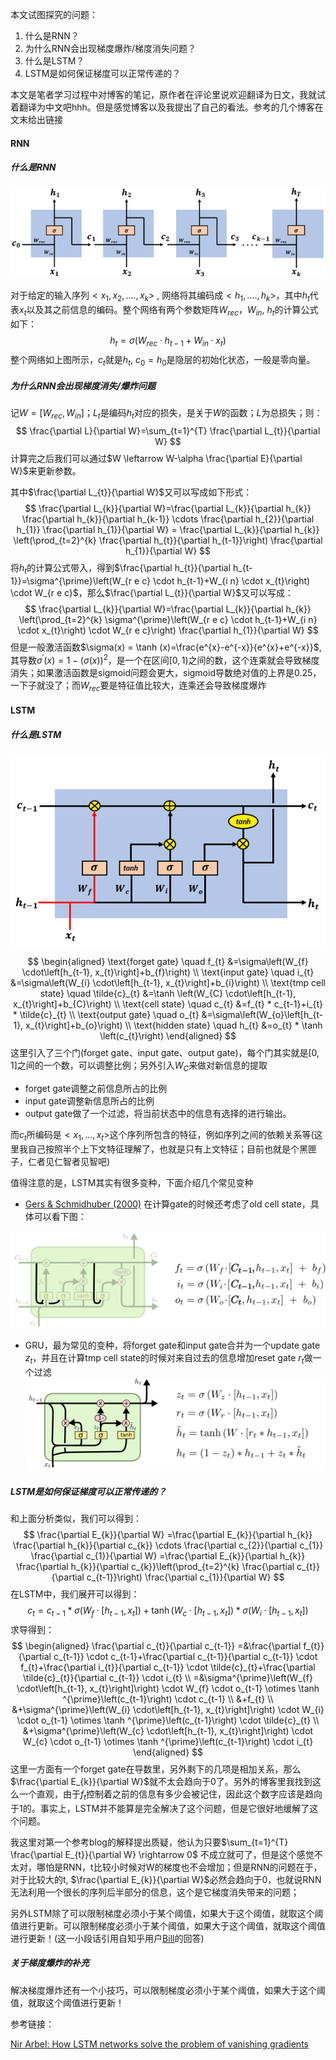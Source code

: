 本文试图探究的问题：

1. 什么是RNN？
2. 为什么RNN会出现梯度爆炸/梯度消失问题？
3. 什么是LSTM？
4. LSTM是如何保证梯度可以正常传递的？



本文是笔者学习过程中对博客的笔记，原作者在评论里说欢迎翻译为日文，我就试着翻译为中文吧hhh。但是感觉博客以及我提出了自己的看法。参考的几个博客在文末给出链接

#### RNN

##### 什么是RNN

![img](LSTM是如何解决梯度消失问题的/RNN.png)

对于给定的输入序列$<x_1, x_2, ...., x_k>$ , 网络将其编码成$<h_1, ...., h_k>$，其中$h_t$代表$x_t$以及其之前信息的编码。整个网络有两个参数矩阵$W_{rec}， W_{in}$, $h_t$的计算公式如下：
$$
h_{t}=\sigma\left(W_{r e c} \cdot h_{t-1}+W_{i n} \cdot x_{t}\right)
$$
整个网络如上图所示，$c_t$就是$h_t$, $c_0=h_0$是隐层的初始化状态，一般是零向量。

##### 为什么RNN会出现梯度消失/爆炸问题

记$W = [W_{rec}, W_{in}]$；$L_t$是编码$h_t$对应的损失，是关于$W$的函数；$L$为总损失；则：
$$
\frac{\partial L}{\partial W}=\sum_{t=1}^{T} \frac{\partial L_{t}}{\partial W}
$$
计算完之后我们可以通过$W \leftarrow W-\alpha \frac{\partial E}{\partial W}$来更新参数。

其中$\frac{\partial L_{t}}{\partial W}$又可以写成如下形式：
$$
\frac{\partial L_{k}}{\partial W}=\frac{\partial L_{k}}{\partial h_{k}} \frac{\partial h_{k}}{\partial h_{k-1}} \cdots \frac{\partial h_{2}}{\partial h_{1}} \frac{\partial h_{1}}{\partial W} = \frac{\partial L_{k}}{\partial h_{k}} \left(\prod_{t=2}^{k} \frac{\partial h_{t}}{\partial h_{t-1}}\right) \frac{\partial h_{1}}{\partial W}
$$
将$h_t$的计算公式带入，得到$\frac{\partial h_{t}}{\partial h_{t-1}}=\sigma^{\prime}\left(W_{r e c} \cdot h_{t-1}+W_{i n} \cdot x_{t}\right) \cdot W_{r e c}$，那么$\frac{\partial L_{t}}{\partial W}$又可以写成：
$$
\frac{\partial L_{k}}{\partial W}=\frac{\partial L_{k}}{\partial h_{k}} \left(\prod_{t=2}^{k} \sigma^{\prime}\left(W_{r e c} \cdot h_{t-1}+W_{i n} \cdot x_{t}\right) \cdot W_{r e c}\right) \frac{\partial h_{1}}{\partial W}
$$
但是一般激活函数$\sigma(x) = \tanh (x)=\frac{e^{x}-e^{-x}}{e^{x}+e^{-x}}$, 其导数$\sigma^{\prime}(x) = 1 - (\sigma(x))^2$，是一个在区间$[0, 1)$之间的数，这个连乘就会导致梯度消失；如果激活函数是sigmoid问题会更大，sigmoid导数绝对值的上界是0.25，一下子就没了；而$W_{rec}$要是特征值比较大，连乘还会导致梯度爆炸

 

#### LSTM

##### 什么是LSTM 

![img](LSTM是如何解决梯度消失问题的/LSTM.png)
$$
\begin{aligned}
\text{forget gate} \quad f_{t} &=\sigma\left(W_{f} \cdot\left[h_{t-1}, x_{t}\right]+b_{f}\right) \\
\text{input gate} \quad i_{t} &=\sigma\left(W_{i} \cdot\left[h_{t-1}, x_{t}\right]+b_{i}\right) \\
\text{tmp cell state} \quad \tilde{c}_{t} &=\tanh \left(W_{C} \cdot\left[h_{t-1}, x_{t}\right]+b_{C}\right) \\
\text{cell state} \quad c_{t} &=f_{t} * c_{t-1}+i_{t} * \tilde{c}_{t} \\
\text{output gate} \quad o_{t} &=\sigma\left(W_{o}\left[h_{t-1}, x_{t}\right]+b_{o}\right) \\
\text{hidden state} \quad h_{t} &=o_{t} * \tanh \left(c_{t}\right)
\end{aligned}
$$
这里引入了三个门(forget gate、input gate、output gate)，每个门其实就是[0, 1]之间的一个数，可以调整比例；另外引入$W_C$来做对新信息的提取

- forget gate调整之前信息所占的比例
- input gate调整新信息所占的比例
- output gate做了一个过滤，将当前状态中的信息有选择的进行输出。

而$c_t$所编码是$<x_1, ..., x_t>$这个序列所包含的特征，例如序列之间的依赖关系等(这里我自己按照半个上下文特征理解了，也就是只有上文特征；目前也就是个黑匣子，仁者见仁智者见智吧)



值得注意的是，LSTM其实有很多变种，下面介绍几个常见变种

-  [Gers & Schmidhuber (2000)](https://ieeexplore.ieee.org/document/861302) 在计算gate的时候还考虑了old cell state，具体可以看下图：

![img](LSTM是如何解决梯度消失问题的/LSTM3-var-peepholes.png)

- GRU，最为常见的变种，将forget gate和input gate合并为一个update gate $z_t$，并且在计算tmp cell state的时候对来自过去的信息增加reset gate $r_t$做一个过滤
  ![img](LSTM是如何解决梯度消失问题的/LSTM3-var-GRU.png)



##### LSTM是如何保证梯度可以正常传递的？

和上面分析类似，我们可以得到：
$$
\frac{\partial E_{k}}{\partial W} =\frac{\partial E_{k}}{\partial h_{k}} \frac{\partial h_{k}}{\partial c_{k}} \cdots \frac{\partial c_{2}}{\partial c_{1}} \frac{\partial c_{1}}{\partial W} =\frac{\partial E_{k}}{\partial h_{k}} \frac{\partial h_{k}}{\partial c_{k}}\left(\prod_{t=2}^{k} \frac{\partial c_{t}}{\partial c_{t-1}}\right) \frac{\partial c_{1}}{\partial W}
$$
在LSTM中，我们展开可以得到：
$$
c_{t}=c_{t-1} *  \sigma\left(W_{f} \cdot\left[h_{t-1}, x_{t}\right]\right) + \tanh \left(W_{c} \cdot\left[h_{t-1}, x_{t}\right]\right) * \sigma\left(W_{i} \cdot\left[h_{t-1}, x_{t}\right]\right)
$$
求导得到：
$$
\begin{aligned}
\frac{\partial c_{t}}{\partial c_{t-1}} =&\frac{\partial f_{t}}{\partial c_{t-1}} \cdot c_{t-1}+\frac{\partial c_{t-1}}{\partial c_{t-1}} \cdot f_{t}+\frac{\partial i_{t}}{\partial c_{t-1}} \cdot \tilde{c}_{t}+\frac{\partial \tilde{c}_{t}}{\partial c_{t-1}} \cdot i_{t} \\
=&\sigma^{\prime}\left(W_{f} \cdot\left[h_{t-1}, x_{t}\right]\right) \cdot W_{f} \cdot o_{t-1} \otimes \tanh ^{\prime}\left(c_{t-1}\right) \cdot c_{t-1} \\
&+f_{t} \\
&+\sigma^{\prime}\left(W_{i} \cdot\left[h_{t-1}, x_{t}\right]\right) \cdot W_{i} \cdot o_{t-1} \otimes \tanh ^{\prime}\left(c_{t-1}\right) \cdot \tilde{c}_{t} \\
&+\sigma^{\prime}\left(W_{c} \cdot\left[h_{t-1}, x_{t}\right]\right) \cdot W_{c} \cdot o_{t-1} \otimes \tanh ^{\prime}\left(c_{t-1}\right) \cdot i_{t}
\end{aligned}
$$
这里一方面有一个forget gate在导数里，另外剩下的几项是相加关系，那么$\frac{\partial E_{k}}{\partial W}$就不太会趋向于0了。另外的博客里我找到这么一个直观，由于$f_t$控制着之前的信息有多少会被记住，因此这个数字应该是趋向于1的。事实上，LSTM并不能算是完全解决了这个问题，但是它很好地缓解了这个问题。

我这里对第一个参考blog的解释提出质疑，他认为只要$\sum_{t=1}^{T} \frac{\partial E_{t}}{\partial W} \rightarrow 0$ 不成立就可了，但是这个感觉不太对，哪怕是RNN，t比较小时候对W的梯度也不会增加；但是RNN的问题在于，对于比较大的t, $\frac{\partial E_{k}}{\partial W}$必然会趋向于0，也就说RNN无法利用一个很长的序列后半部分的信息，这个是它梯度消失带来的问题；



另外LSTM除了可以限制梯度必须小于某个阈值，如果大于这个阈值，就取这个阈值进行更新。可以限制梯度必须小于某个阈值，如果大于这个阈值，就取这个阈值进行更新！(这一小段话引用自知乎用户[Bill](https://www.zhihu.com/people/xiao-nu-43)的回答)



##### 关于梯度爆炸的补充

解决梯度爆炸还有一个小技巧，可以限制梯度必须小于某个阈值，如果大于这个阈值，就取这个阈值进行更新！



参考链接：

[Nir Arbel: How LSTM networks solve the problem of vanishing gradients](https://medium.com/datadriveninvestor/how-do-lstm-networks-solve-the-problem-of-vanishing-gradients-a6784971a577)


